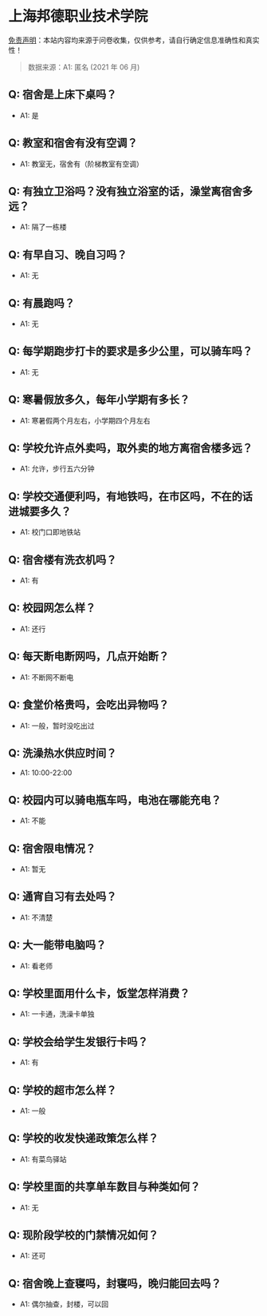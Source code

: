# 上海邦德职业技术学院

[免责声明](https://colleges.chat/#_3)：本站内容均来源于问卷收集，仅供参考，请自行确定信息准确性和真实性！

> 数据来源：A1: 匿名 (2021 年 06 月)

## Q: 宿舍是上床下桌吗？

- A1: 是

## Q: 教室和宿舍有没有空调？

- A1: 教室无，宿舍有（阶梯教室有空调）

## Q: 有独立卫浴吗？没有独立浴室的话，澡堂离宿舍多远？

- A1: 隔了一栋楼

## Q: 有早自习、晚自习吗？

- A1: 无

## Q: 有晨跑吗？

- A1: 无

## Q: 每学期跑步打卡的要求是多少公里，可以骑车吗？

- A1: 无

## Q: 寒暑假放多久，每年小学期有多长？

- A1: 寒暑假两个月左右，小学期四个月左右

## Q: 学校允许点外卖吗，取外卖的地方离宿舍楼多远？

- A1: 允许，步行五六分钟

## Q: 学校交通便利吗，有地铁吗，在市区吗，不在的话进城要多久？

- A1: 校门口即地铁站

## Q: 宿舍楼有洗衣机吗？

- A1: 有

## Q: 校园网怎么样？

- A1: 还行

## Q: 每天断电断网吗，几点开始断？

- A1: 不断网不断电

## Q: 食堂价格贵吗，会吃出异物吗？

- A1: 一般，暂时没吃出过

## Q: 洗澡热水供应时间？

- A1: 10:00-22:00

## Q: 校园内可以骑电瓶车吗，电池在哪能充电？

- A1: 不能

## Q: 宿舍限电情况？

- A1: 暂无

## Q: 通宵自习有去处吗？

- A1: 不清楚

## Q: 大一能带电脑吗？

- A1: 看老师

## Q: 学校里面用什么卡，饭堂怎样消费？

- A1: 一卡通，洗澡卡单独

## Q: 学校会给学生发银行卡吗？

- A1: 有

## Q: 学校的超市怎么样？

- A1: 一般

## Q: 学校的收发快递政策怎么样？

- A1: 有菜鸟驿站

## Q: 学校里面的共享单车数目与种类如何？

- A1: 无

## Q: 现阶段学校的门禁情况如何？

- A1: 还可

## Q: 宿舍晚上查寝吗，封寝吗，晚归能回去吗？

- A1: 偶尔抽查，封楼，可以回

